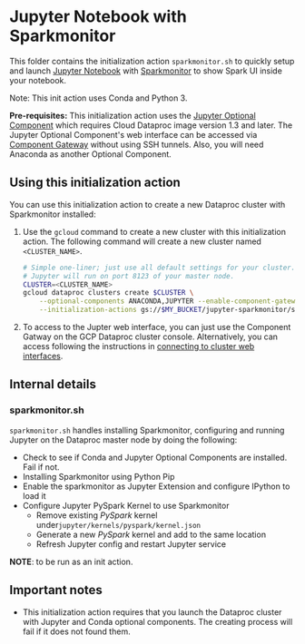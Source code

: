 # Jupyter Notebook with Sparkmonitor

This folder contains the initialization action `sparkmonitor.sh` to quickly setup and
launch [Jupyter Notebook](http://jupyter.org/) with 
[Sparkmonitor](https://krishnan-r.github.io/sparkmonitor/) to show Spark UI inside your notebook.

Note: This init action uses Conda and Python 3. 

__Pre-requisites:__
This initialization action uses the [Jupyter Optional Component](https://cloud.google.com/dataproc/docs/concepts/components/jupyter)
which requires Cloud Dataproc image version 1.3 and later. The Jupyter Optional
Component's web interface can be accessed via
[Component Gateway](https://cloud.google.com/dataproc/docs/concepts/accessing/dataproc-gateways)
without using SSH tunnels. Also, you will need Anaconda as another Optional Component.


## Using this initialization action

You can use this initialization action to create a new Dataproc cluster with
Sparkmonitor installed:

1.  Use the `gcloud` command to create a new cluster with this initialization
    action. The following command will create a new cluster named
    `<CLUSTER_NAME>`.

    ```bash
    # Simple one-liner; just use all default settings for your cluster.
    # Jupyter will run on port 8123 of your master node.
    CLUSTER=<CLUSTER_NAME>
    gcloud dataproc clusters create $CLUSTER \
        --optional-components ANACONDA,JUPYTER --enable-component-gateway \
        --initialization-actions gs://$MY_BUCKET/jupyter-sparkmonitor/sparkmonitor.sh
    ```

1.  To access to the Jupter web interface, you can just use the Component Gatway on the
GCP Dataproc cluster console. Alternatively, you can access following the instructions in
    [connecting to cluster web interfaces](https://cloud.google.com/dataproc/docs/concepts/cluster-web-interfaces).

## Internal details

### sparkmonitor.sh

`sparkmonitor.sh` handles installing Sparkmonitor, configuring and running Jupyter 
on the Dataproc master node by doing the following:

-   Check to see if Conda and Jupyter Optional Components are installed. Fail if not.
-   Installing Sparkmonitor using Python Pip
-   Enable the sparkmonitor as Jupyter Extension and configure IPython to load it
-   Configure Jupyter PySpark Kernel to use Sparkmonitor
    -   Remove existing *PySpark* kernel under`jupyter/kernels/pyspark/kernel.json`
    -   Generate a new *PySpark* kernel and add to the same location
    -   Refresh Jupyter config and restart Jupyter service

**NOTE**: to be run as an init action.

## Important notes

*   This initialization action requires that you launch the Dataproc cluster with Jupyter and Conda optional components. 
The creating process will fail if it does not found them.